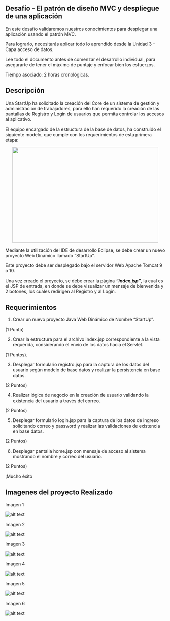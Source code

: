 Desafío -  El patrón de diseño MVC y despliegue 
de una aplicación
--

En este desafío validaremos nuestros conocimientos para desplegar una aplicación usando el patrón MVC.

Para lograrlo, necesitarás aplicar todo lo aprendido desde la Unidad 3 – Capa acceso de datos.

Lee todo el documento antes de comenzar el desarrollo individual, para asegurarte de tener el máximo de puntaje y enfocar bien los esfuerzos.

Tiempo asociado: 2 horas cronológicas.

Descripción
-

Una StartUp ha solicitado la creación del Core de un sistema de gestión y administración de trabajadores, para ello han requerido la creación de las pantallas de Registro y Login de
usuarios que permita controlar los accesos al aplicativo. 

El equipo encargado de la estructura de la base de datos, ha construido el siguiente modelo, que cumple con los requerimientos de esta primera etapa:


<p align="center">
  <img width="460" height="300" src="https://github.com/TomasAguileraCastillo/Desafio-patronMVCydespliegue-JavaEE-I/blob/master/image-1.png?raw=true">
</p>




Mediante la utilización del IDE de desarrollo Eclipse, se debe crear un nuevo proyecto Web Dinámico llamado “StartUp”. 

Este proyecto debe ser desplegado bajo el servidor Web Apache
Tomcat 9 o 10.

Una vez creado el proyecto, se debe crear la página <b><i>“index.jsp”</i></b>, la cual es el JSP de entrada,
en donde se debe visualizar un mensaje de bienvenida y 2 botones, los cuales redirigen al Registro y al Login.

Requerimientos
--


1. Crear un nuevo proyecto Java Web Dinámico de Nombre “StartUp”. 

(1 Punto)

2. Crear la estructura para el archivo index.jsp correspondiente a la vista requerida,
considerando el envío de los datos hacia el Servlet.

(1 Puntos).

3. Desplegar formulario registro.jsp para la captura de los datos del usuario según
modelo de base datos y realizar la persistencia en base datos.

(2 Puntos)

4. Realizar lógica de negocio en la creación de usuario validando la existencia del usuario
a través del correo.

(2 Puntos)

5. Desplegar formulario login.jsp para la captura de los datos de ingreso solicitando
correo y password y realizar las validaciones de existencia en base datos.

(2 Puntos)

6. Desplegar pantalla home.jsp con mensaje de acceso al sistema mostrando el nombre
y correo del usuario.

(2 Puntos)

¡Mucho éxito


Imagenes del proyecto Realizado
-

Imagen 1

![alt text](image-2.png)

Imagen 2

![alt text](image-3.png)

Imagen 3

![alt text](image-5.png)

Imagen 4

![alt text](image-6.png)

Imagen 5 

![alt text](image-7.png)

Imagen 6

![alt text](image-8.png)
